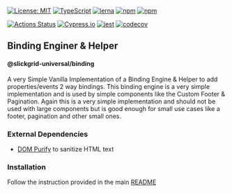 [![License: MIT](https://img.shields.io/badge/License-MIT-yellow.svg)](https://opensource.org/licenses/MIT)
[![TypeScript](https://img.shields.io/badge/%3C%2F%3E-TypeScript-%230074c1.svg)](http://www.typescriptlang.org/)
[![lerna](https://img.shields.io/badge/maintained%20with-lerna-cc00ff.svg)](https://lerna.js.org/)
[![npm](https://img.shields.io/npm/v/@slickgrid-universal/binding.svg?color=forest)](https://www.npmjs.com/package/@slickgrid-universal/binding)
[![npm](https://img.shields.io/npm/dy/@slickgrid-universal/binding?color=forest)](https://www.npmjs.com/package/@slickgrid-universal/binding)

[![Actions Status](https://github.com/ghiscoding/slickgrid-universal/workflows/CI%20Build/badge.svg)](https://github.com/ghiscoding/slickgrid-universal/actions)
[![Cypress.io](https://img.shields.io/badge/tested%20with-Cypress-04C38E.svg)](https://www.cypress.io/)
[![jest](https://jestjs.io/img/jest-badge.svg)](https://github.com/facebook/jest)
[![codecov](https://codecov.io/gh/ghiscoding/slickgrid-universal/branch/master/graph/badge.svg)](https://codecov.io/gh/ghiscoding/slickgrid-universal)

## Binding Enginer & Helper
#### @slickgrid-universal/binding

A very Simple Vanilla Implementation of a Binding Engine & Helper to add properties/events 2 way bindings. This binding engine is a very simple implementation and is used by simple components like the Custom Footer & Pagination. Again this is a very simple implementation and should not be used with large components but is good enough for small use cases like a footer, pagination and other small ones.

### External Dependencies
- [DOM Purify](https://github.com/cure53/DOMPurify) to sanitize HTML text

### Installation
Follow the instruction provided in the main [README](https://github.com/ghiscoding/slickgrid-universal#installation)
